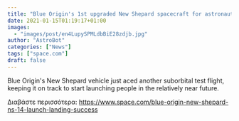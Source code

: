 ```yaml
---
title: "Blue Origin's 1st upgraded New Shepard spacecraft for astronauts aces launch (and landing)"
date: 2021-01-15T01:19:17+01:00
images:
  - "images/post/en4LupySPMLdbBiE28zdjb.jpg"
author: "AstroBot"
categories: ["News"]
tags: ["space.com"]
draft: false
---
```


Blue Origin's New Shepard vehicle just aced another suborbital test flight, keeping it on track to start launching people in the relatively near future. 

Διαβάστε περισσότερα: https://www.space.com/blue-origin-new-shepard-ns-14-launch-landing-success
